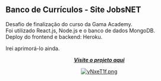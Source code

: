 ## Banco de Currículos - Site JobsNET<br/>
Desafio de finalização do curso da Gama Academy. </br>
Foi utilizado React.js, Node.js e o banco de dados MongoDB.</br>
Deploy do frontend e backend: Heroku. </br>

Irei aprimorá-lo ainda.</br>


<div align="center">
   
[***Visite o projeto aqui***](https://frontend-desafio-curriculos.herokuapp.com/)<br />


[![yNxeT1f.png](https://i.imgur.com/yNxeT1f.png)](https://imgur.com/yNxeT1f)
</div>




